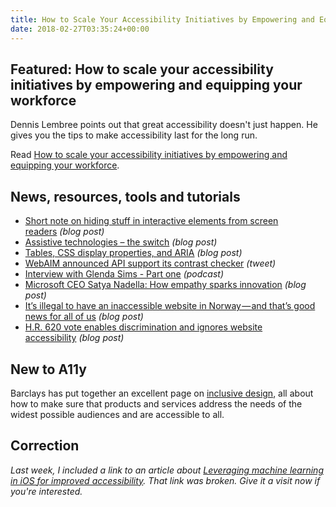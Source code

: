 ```yaml
---
title: How to Scale Your Accessibility Initiatives by Empowering and Equipping Your Workforce and More
date: 2018-02-27T03:35:24+00:00
---
```


## Featured: How to scale your accessibility initiatives by empowering and equipping your workforce

Dennis Lembree points out that great accessibility doesn't just happen. He gives you the tips to make accessibility last for the long run.

Read [How to scale your accessibility initiatives by empowering and equipping your workforce](https://www.deque.com/blog/empowering-equipping-workforce-a11y-success/).

## News, resources, tools and tutorials

- [Short note on hiding stuff in interactive elements from screen readers](https://developer.paciellogroup.com/blog/2018/02/short-note-on-hiding-stuff-in-interactive-elements-from-screen-readers/) *(blog post)*
- [Assistive technologies – the switch](https://axesslab.com/switches/) *(blog post)*
- [Tables, CSS display properties, and ARIA](http://adrianroselli.com/2018/02/tables-css-display-properties-and-aria.html) *(blog post)*
- [WebAIM announced API support its contrast checker](https://twitter.com/webaim/status/966819004068212736) *(tweet)*
- [Interview with Glenda Sims - Part one](https://www.patreon.com/posts/a11y-rules-29-1-17054522) *(podcast)*
- [Microsoft CEO Satya Nadella: How empathy sparks innovation](http://knowledge.wharton.upenn.edu/article/microsofts-ceo-on-how-empathy-sparks-innovation/) *(blog post)*
- [It’s illegal to have an inaccessible website in Norway — and that’s good news for all of us](https://medium.com/confrere/its-illegal-to-have-an-inaccessible-website-in-norway-and-that-s-good-news-for-all-of-us-b59a9e929d54) *(blog post)*
- [H.R. 620 vote enables discrimination and ignores website accessibility](https://searchnewscentral.com/blog/2018/02/21/h-r-620-vote-enables-discrimination-ignores-website-accessibility/) *(blog post)*

## New to A11y

Barclays has put together an excellent page on [inclusive design](https://www.barclayscorporate.com/insight-and-research/managing-your-business/making-your-business-accessible/inclusive-design.html), all about how to make sure that products and services address the needs of the widest possible audiences and are accessible to all.

## Correction

_Last week, I included a link to an article about [Leveraging machine learning in iOS for improved accessibility](https://overflow.buffer.com/2018/02/13/leveraging-machine-learning-ios-improved-accessibility/). That link was broken. Give it a visit now if you're interested._
